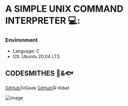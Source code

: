 # A SIMPLE UNIX COMMAND INTERPRETER 💻:

### Environment
* Language: C
* OS: Ubuntu 20.04 LTS

## CODESMITHES 🦊&:fish:

[GitHub](https://github.com/iVGeek)|iVGeek
[GitHub](https://github.com/R-Kibet)|R-Kibet

![image](https://s3.amazonaws.com/intranet-projects-files/holbertonschool-low_level_programming/235/shell.jpeg)
